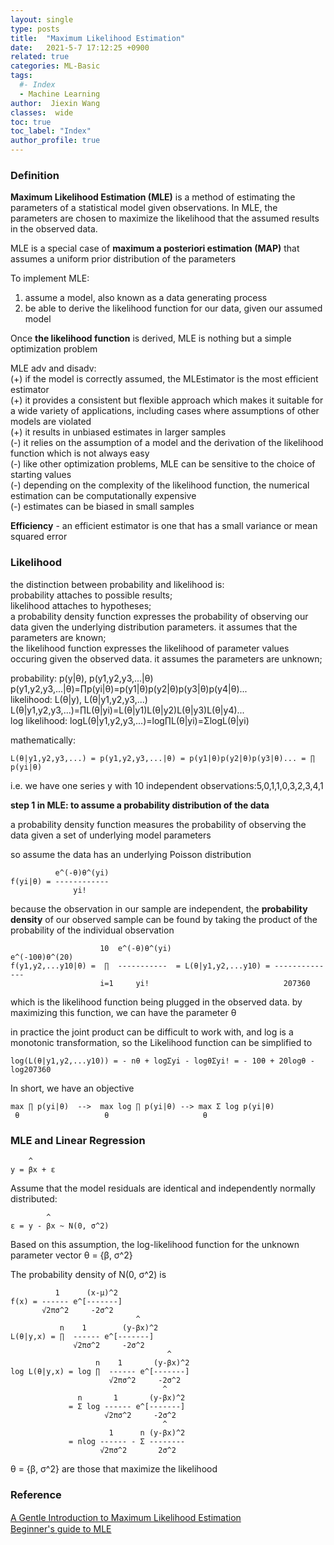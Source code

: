 ```yaml
---
layout: single
type: posts
title:  "Maximum Likelihood Estimation"
date:   2021-5-7 17:12:25 +0900
related: true
categories: ML-Basic
tags:
  #- Index
  - Machine Learning
author:  Jiexin Wang
classes:  wide
toc: true
toc_label: "Index"
author_profile: true
---
```


### Definition

**Maximum Likelihood Estimation (MLE)** is a method of estimating the parameters of a statistical model given observations. In MLE, the parameters are chosen to maximize the likelihood that the assumed results in the observed data.

MLE is a special case of **maximum a posteriori estimation (MAP)** that assumes a uniform prior distribution of the parameters

To implement MLE:  
1. assume a model, also known as a data generating process  
2. be able to derive the likelihood function for our data, given our assumed model  

Once **the likelihood function** is derived, MLE is nothing but a simple optimization problem  

MLE adv and disadv:  
(+) if the model is correctly assumed, the MLEstimator is the most efficient estimator  
(+) it provides a consistent but flexible approach which makes it suitable for a wide variety of applications, including cases where assumptions of other models are violated  
(+) it results in unbiased estimates in larger samples  
(-) it relies on the assumption of a model and the derivation of the likelihood function which is not always easy  
(-) like other optimization problems, MLE can be sensitive to the choice of starting values  
(-) depending on the complexity of the likelihood function, the numerical estimation can be computationally expensive  
(-) estimates can be biased in small samples   

**Efficiency** - an efficient estimator is one that has a small variance or mean squared error  

### Likelihood

the distinction between probability and likelihood is:  
probability attaches to possible results;  
likelihood attaches to hypotheses;  
a probability density function expresses the probability of observing our data given the underlying distribution parameters. it assumes that the parameters are known;  
the likelihood function expresses the likelihood of parameter values occuring given the observed data. it assumes the parameters are unknown;  

probability: p(y\|θ), p(y1,y2,y3,...\|θ)    
p(y1,y2,y3,...\|θ)=∏p(yi\|θ)=p(y1\|θ)p(y2\|θ)p(y3\|θ)p(y4\|θ)...  
likelihood: L(θ\|y), L(θ\|y1,y2,y3,...)   
L(θ\|y1,y2,y3,...)=∏L(θ\|yi)=L(θ\|y1)L(θ\|y2)L(θ\|y3)L(θ\|y4)...  
log likelihood: logL(θ\|y1,y2,y3,...)=log∏L(θ\|yi)=ΣlogL(θ\|yi)  

mathematically:  

    L(θ|y1,y2,y3,...) = p(y1,y2,y3,...|θ) = p(y1|θ)p(y2|θ)p(y3|θ)... = ∏ p(yi|θ)   

i.e. we have one series y with 10 independent observations:5,0,1,1,0,3,2,3,4,1  

**step 1 in MLE: to assume a probability distribution of the data**  

a probability density function measures the probability of observing the data given a set of underlying model parameters  

so assume the data has an underlying Poisson distribution  

              e^(-θ)θ^(yi)
    f(yi|θ) = ------------
                  yi!

because the observation in our sample are independent, the **probability density** of our observed sample can be found by taking the product of the probability of the individual observation  

                        10  e^(-θ)θ^(yi)                       e^(-10θ)θ^(20)
    f(y1,y2,...y10|θ) =  ∏  -----------  = L(θ|y1,y2,...y10) = --------------
                        i=1     yi!                              207360


which is the likelihood function being plugged in the observed data. by maximizing this function, we can have the parameter θ

in practice the joint product can be difficult to work with, and log is a monotonic transformation, so the Likelihood function can be simplified to

    log(L(θ|y1,y2,...y10)) = - nθ + logΣyi - logθΣyi! = - 10θ + 20logθ - log207360  


In short, we have an objective  


    max ∏ p(yi|θ)  -->  max log ∏ p(yi|θ) --> max Σ log p(yi|θ)
     θ                   θ                     θ


### MLE and Linear Regression

        ^
    y = βx + ε


Assume that the model residuals are identical and independently normally distributed:  

            ^
    ε = y - βx ~ N(0, σ^2)  

Based on this assumption, the log-likelihood function for the unknown parameter vector θ = {β, σ^2}  

The probability density of N(0, σ^2) is  

              1      (x-μ)^2
    f(x) = ------ e^[-------]
           √2πσ^2     -2σ^2
                                ^
               n    1        (y-βx)^2
    L(θ|y,x) = ∏  ------ e^[-------]
                  √2πσ^2     -2σ^2
                                       ^
                       n    1       (y-βx)^2
    log L(θ|y,x) = log ∏  ------ e^[-------]
                          √2πσ^2     -2σ^2
                                      ^
                   n       1       (y-βx)^2
                 = Σ log ------ e^[-------]
                         √2πσ^2     -2σ^2
                                      ^
                          1      n (y-βx)^2
                 = nlog ------ - Σ --------
                        √2πσ^2       2σ^2

θ = {β, σ^2} are those that maximize the likelihood  


### Reference

[A Gentle Introduction to Maximum Likelihood Estimation](https://towardsdatascience.com/a-gentle-introduction-to-maximum-likelihood-estimation-9fbff27ea12f)　　  
[Beginner's guide to MLE](https://www.aptech.com/blog/beginners-guide-to-maximum-likelihood-estimation-in-gauss/)
